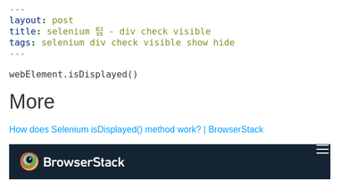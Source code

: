 ```yaml
---
layout: post
title: selenium 팁 - div check visible 
tags: selenium div check visible show hide
---
```


```
webElement.isDisplayed()
```

# More
[How does Selenium isDisplayed() method work? | BrowserStack</title><meta http-equiv="X-UA-Compatible" content="IE=edge,chrome=1"><link href="//www.google-analytics.com" rel="dns-prefetch"><link rel="apple-touch-icon" sizes="160x160" href="https://3fxtqy18kygf3on3bu39kh93-wpengine.netdna-ssl.com/wp-content/themes/browserstack/img/favicons/apple-touch-icon.png"><link rel="shortcut icon" href="https://3fxtqy18kygf3on3bu39kh93-wpengine.netdna-ssl.com/wp-content/themes/browserstack/img/favicons/favicon.ico"><meta name="msapplication-TileColor" content="#da532c"><meta name="theme-color" content="#ffffff"><meta name="viewport" content="width=device-width, initial-scale=1.0"><meta name="google-site-verification" content="0x5RL_wr7QYQniT_gnQwJKSvJuB5euCdOF5k-E0-w84"/><meta name="ahrefs-site-verification" content="b22d77df50eb3929fe4bba293aebbc098a9e348ebe7751fe020bb9878c198172"> <script type="text/javascript">var  BrowserStackEnterprise = false, existingRows = 0, js_theme_path = {'templateUrl': 'https://3fxtqy18kygf3on3bu39kh93-wpengine.netdna-ssl.com/wp-content/themes/browserstack' }, loadWebTrackerEvents = [], EDS = {webEvents: "web_events", webEventsPii: "web_events_pii"};         if (typeof userDetails === 'undefined') {       var userDetails = { location: {city: '', country: '', ip: '', region: '', longitude: '', latitude: ''} };    }</script><script>window.addEventListener("error", function(e, url) {    var eleArray = ["SCRIPT"];    if (eleArray.indexOf(e.target.tagName) != -1) {      if ((/autoptimize_/.test(e.target.src))) {          var headerJs=function(){function e(){document.getElementById("header-habitat").innerHTML.length>0&&t()}var t=function(){function e(e){if(e.preventDefault(),e.stopPropagation(),this.classList.toggle("active"),this.classList.contains("active"))c.classList.contains("active")||c.classList.toggle("active"),l.classList.contains("hide")&&l.classList.toggle("hide");else{c.classList.remove("active"),c.classList.contains("hide")||(c.className+=" hide");for(var t=0;t<o.length;t++)o[t].classList.contains("hide")||(o[t].className+=" hide")}}function t(){"primary"===this.getAttribute("data-target")&&c.classList.toggle("active"),this.closest("ul").classList.toggle("hide")}function s(){c.classList.toggle("active"),document.getElementById(this.getAttribute("data-trigger")).classList.toggle("hide")}for(var a=document.getElementsByClassName("dropdown-holder-desktop"),i=0;i<a.length;i++)a[i].addEventListener("mouseover",function(e){var t=this.firstElementChild.getAttribute("data-target"),s=document.getElementById(t);s.classList.contains("active")||(s.className+=" active"),this.classList.contains("active")||(this.className+=" active")}),a[i].addEventListener("mouseleave",function(e){var t=this.firstElementChild.getAttribute("data-target"),s=document.getElementById(t);s.classList.remove("active"),this.classList.remove("active")});var n=document.getElementById("primary-menu-toggle"),c=document.getElementById("primary-menu"),l=document.getElementById("primary-menu-container"),o=document.getElementsByClassName("mobile-dropdown-menu");n.addEventListener("click",e);for(var d=document.getElementsByClassName("back"),r=document.getElementsByClassName("forward"),m=document.getElementsByClassName("dropdown-toggle-mobile"),i=0;i<d.length;i++)d[i].addEventListener("click",t);for(var i=0;i<r.length;i++)r[i].addEventListener("click",t);for(var i=0;i<m.length;i++)m[i].addEventListener("click",s)};e()}();      }    }  }, true);</script> <script src="https://js.sentry-cdn.com/c9636320258848db994911a8f578111c.min.js" crossorigin="anonymous"></script> <script>var DisableSentryEvent = false; if (/(^|\.)wpengine\.com$/.test(location.hostname)) {	    DisableSentryEvent = (window.location.host.split('.')[0] != "bsengineering" ? true: false);	 } Sentry.onLoad(function() {      Sentry.init({        environment: 'production',        debug: false,        ignoreUrls: [          "https://www.google.com/recaptcha/api.js",          "https://www.gstatic.com/"        ],        ignoreErrors: [          "Cannot read property 'hide' of null",          "Cannot read property 'length' of undefined",          "Persistent storage maximum size reached",          "i is null",          "t is not a function",          "Cannot set property 'tabindex' of undefined",          "Can't create RTCPeerConnections when the network is down",          "Failed to execute 'send' on 'RTCDataChannel': Could not send data",          "Failed to construct 'RTCPeerConnection': Failed to initialize native PeerConnection.",          "Failed to construct 'RTCPeerConnection': No PeerConnection handler can be created, perhaps WebRTC is disabled?",          "Failed to execute 'close' on 'RTCPeerConnection': The RTCPeerConnection's signalingState is 'closed'.",          "Failed to execute 'addIceCandidate' on 'RTCPeerConnection': The ICE candidate could not be added.",          "RTCPeerConnection is gone (did you enter Offline mode?)",          "CSSStyleSheet.cssRules getter: Not allowed to access cross-origin stylesheet" // This error is coming only on firefox browser, and that too on the vwo  script.        ],        beforeSend: function(event, hint) {          var error = hint.originalException;          //Check Autoptimise load event found and disable Sentry event          if (error && error.name && error.name.match(/Autoptimize FileLoadException/i)) {             DisableSentryEvent = true; //disable fileload exception	          } else if (error && error.name && error.name.match(/Third Party FileLoadException/i)) {            return null;          }          //check disable sentry event          if (DisableSentryEvent) { return null; }          return event;        },      });    });        Sentry.configureScope(function(scope) { scope.setTag("wp-post-type", "guide"); });        window.addEventListener("error", function(e, url) {        if (typeof(Sentry) === 'undefined') { return;}        var ele, eleArray = ["SCRIPT"], resourceMap = { "SCRIPT": "JavaScript File" };                        try { ele = e.target; } catch (e) { return; }        if (eleArray.indexOf(ele.tagName) != -1) {          var url = ele.src, setExtra, error = new Error(resourceMap[ele.tagName] + ": " + url + " failed loading.");          if ((/visualwebsiteoptimizer/.test(url)) || (/conditionizr/.test(url)) || (/analytics/.test(url)) || (/amplitude/.test(url)) || (/bat.bing.com/.test(url)) || (/wchat.freshchat.com/.test(url)) || (/freshworksapi.com/.test(url)) || (/googletagmanager/.test(url))) {            error.name = 'Third Party FileLoadException';            setExtra = 'ThirdParty';          } else {            error.name = 'Autoptimize FileLoadException';            setExtra = 'Autoptimize';          }          try {             Sentry.withScope(function(scope) {              scope.setExtra('FileName', setExtra);              Sentry.captureException(error);            });          } catch (e) {            Sentry.withScope(function(scope) {              scope.setExtra('Error Origin', 'Catch Function of File Load');              Sentry.captureException(e);            });          }        } else if (['LINK'].indexOf(ele.tagName) != -1) {           var intVar = 0, handleCSSTimer = setInterval(function() {             var handleLoadCSS = document.getElementById('bstack-load-error-css');            if (ele.getAttribute("rel") === "stylesheet" && handleLoadCSS && null != handleLoadCSS.getAttribute("media")) { handleLoadCSS.setAttribute("media", "all"); clearInterval(handleCSSTimer); }             if (intVar > 5) { clearInterval(handleCSSTimer); }            intVar += 1;          }, 1000);        }      }, true);</script> <script>(function(w,d,s,l,i){w[l]=w[l]||[];w[l].push({'gtm.start':  new Date().getTime(),event:'gtm.js'});var f=d.getElementsByTagName(s)[0],  j=d.createElement(s),dl=l!='dataLayer'?'&l='+l:'';j.async=true;j.src=  'https://www.googletagmanager.com/gtm.js?id='+i+dl+ '&gtm_auth=6u6X4YDLegPVQK8iBE4Bpg&gtm_preview=env-37&gtm_cookies_win=x';f.parentNode.insertBefore(j,f);  })(window,document,'script','dataLayer','GTM-KX7NTRZ');</script> <script>var bsGaDomain = 'browserstack';    var EdsConfig = {      "server": "eds.browserstack.com",      "port": "443",      "api": "3T5kkUTZ2cGiy0zhLwyxBdDbx0GeJuZQd"    };</script> <script type="text/javascript">function gaOnloadTrackerAddDimension(){        var custom_tracker = window.ga                            && window.ga.getByName                            && window.ga.getByName(bsGaDomain);        if (custom_tracker) {            var clientId = custom_tracker.get('clientId');            window.ga(bsGaDomain + '.set', 'dimension4', clientId);            window.dataLayer = window.dataLayer || [];            window.dataLayer.push({dimension4: clientId});        }        ga(bsGaDomain + '.set', 'dimension7', String(Math.round(new Date()/1000)));        ga(bsGaDomain + '.send', 'pageview');    }    (function(i,s,o,g,r,a,m){i['GoogleAnalyticsObject']=r;i[r]=i[r]||function(){    (i[r].q=i[r].q||[]).push(arguments)},i[r].l=1*new Date();a=s.createElement(o),     m=s.getElementsByTagName(o)[0];a.async=1;a.src=g;     a.onload = a.onreadystatechange = gaOnloadTrackerAddDimension;     m.parentNode.insertBefore(a,m);    })(window,document,'script','//www.google-analytics.com/analytics.js','ga');    ga('create', "UA-418548-18", bsGaDomain + '.com');    ga('create', "UA-418548-19", bsGaDomain + '.com', {'name': bsGaDomain});</script> <script>// Add all acf variables here.    // Freshchat Events    var FreshChatConfig = {      api : "624243d8-8006-4cae-a3f5-54cdaa3c156a",      show : true,      host: "https://wchat.freshchat.com",      tags: ["home_page"],      inactivityTimer: 30000,      scrollY: 1200,      vwoShow: 0,      percentage: 40    }          var floatingBannerEvents = {        interact: "InteractedWithFloatingBanner",        click: "Get Started Free",        close: "close"      }</script> <script type='text/javascript'>var _vwo_code=(function(){      var account_id=366135,      settings_tolerance=5000,      library_tolerance=5000,      use_existing_jquery=false,      f=false,d=document;return{use_existing_jquery:function(){return use_existing_jquery;},library_tolerance:function(){return library_tolerance;},finish:function(){if(!f){f=true;var a=d.getElementById('_vis_opt_path_hides');if(a)a.parentNode.removeChild(a);}},finished:function(){return f;},load:function(a){var b=d.createElement('script');b.src=a;b.type='text/javascript';b.innerText;b.onerror=function(){_vwo_code.finish();};d.getElementsByTagName('head')[0].appendChild(b);},init:function(){settings_timer=setTimeout('_vwo_code.finish()',settings_tolerance);this.load('//dev.visualwebsiteoptimizer.com/j.php?a='+account_id+'&u='+encodeURIComponent(d.URL)+'&r='+Math.random());var a=d.createElement('style'),b='body{opacity:0 !important;filter:alpha(opacity=0) !important;background:none !important;}',h=d.getElementsByTagName('head')[0];a.setAttribute('id','_vis_opt_path_hides');a.setAttribute('type','text/css');if(a.styleSheet)a.styleSheet.cssText=b;else a.appendChild(d.createTextNode(b));h.appendChild(a);return settings_timer;}};}());_vwo_settings_timer=_vwo_code.init();</script> <meta name="description" content="Learn about isDisplayed method in Selenium Webdriver, in depth. Read 3 core methods used to check web element visibility - isSelected, isEnabled &amp; isDisplayed."/><meta name="robots" content="max-snippet:-1, max-image-preview:large, max-video-preview:-1"/><link rel="canonical" href="https://www.browserstack.com/guide/isdisplayed-method-in-selenium"/><meta property="og:locale" content="en_US"/><meta property="og:type" content="article"/><meta property="og:title" content="How does Selenium isDisplayed() method work? | BrowserStack"/><meta property="og:description" content="Learn about isDisplayed method in Selenium Webdriver, in depth. Read 3 core methods used to check web element visibility - isSelected, isEnabled &amp; isDisplayed."/><meta property="og:url" content="https://www.browserstack.com/guide/isdisplayed-method-in-selenium"/><meta property="og:site_name" content="BrowserStack"/><meta property="article:publisher" content="https://www.facebook.com/BrowserStack/"/><meta property="og:image" content="https://3fxtqy18kygf3on3bu39kh93-wpengine.netdna-ssl.com/wp-content/uploads/2020/02/idDisplayed-method.png"/><meta property="og:image:secure_url" content="https://3fxtqy18kygf3on3bu39kh93-wpengine.netdna-ssl.com/wp-content/uploads/2020/02/idDisplayed-method.png"/><meta property="og:image:width" content="1160"/><meta property="og:image:height" content="1048"/><meta name="twitter:card" content="summary_large_image"/><meta name="twitter:description" content="Learn about isDisplayed method in Selenium Webdriver, in depth. Read 3 core methods used to check web element visibility - isSelected, isEnabled &amp; isDisplayed."/><meta name="twitter:title" content="How does Selenium isDisplayed() method work? | BrowserStack"/><meta name="twitter:site" content="@browserstack"/><meta name="twitter:image" content="https://3fxtqy18kygf3on3bu39kh93-wpengine.netdna-ssl.com/wp-content/uploads/2020/02/idDisplayed-method.png"/><meta name="twitter:creator" content="@browserstack"/><style id='bstack-fcp-header-inline-css' type='text/css'>article,aside,details,figcaption,figure,footer,header,hgroup,nav,section,summary{display:block}audio,canvas,video{display:inline-block}audio:not([controls]){display:none;height:0}[hidden],template{display:none}html{background:#fff;color:#000;-webkit-text-size-adjust:100%;-ms-text-size-adjust:100%}html,button,input,select,textarea{font-family:sans-serif}body{margin:0}a{background:transparent}a:focus{outline:thin dotted}a:hover,a:active{outline:0}h1{font-size:60px;margin:.67em 0}h2{font-size:45px;margin:.83em 0}h3{font-size:28px;margin:1em 0}h4{font-size:1em;margin:1.33em 0}h5{font-size:.83em;margin:1.67em 0}h6{font-size:.75em;margin:2.33em 0}abbr[title]{border-bottom:1px dotted}b,strong{font-weight:bold}dfn{font-style:italic}mark{background:#ff0;color:#000}code,kbd,pre,samp{font-family:monospace,serif;font-size:1em}pre{white-space:pre;white-space:pre-wrap;word-wrap:break-word}q{quotes:"\201C" "\201D" "\2018" "\2019"}q:before,q:after{content:'';content:none}small{font-size:80%}sub,sup{font-size:75%;line-height:0;position:relative;vertical-align:baseline}sup{top:-0.5em}sub{bottom:-0.25em}img{border:0}svg:not(:root){overflow:hidden}figure{margin:0}fieldset{border:1px solid silver;margin:0 2px;padding:.35em .625em .75em}legend{border:0;padding:0;white-space:normal}button,input,select,textarea{font-family:inherit;font-size:100%;margin:0;vertical-align:baseline}button,input{line-height:normal}button,select{text-transform:none}button,html input[type="button"],input[type="reset"],input[type="submit"]{-webkit-appearance:button;cursor:pointer}button[disabled],input[disabled]{cursor:default}button::-moz-focus-inner,input::-moz-focus-inner{border:0;padding:0}textarea{overflow:auto;vertical-align:top}table{border-collapse:collapse;border-spacing:0}input[type="search"]{-webkit-appearance:textfield;box-sizing:content-box}input[type="search"]::-webkit-search-cancel-button,input[type="search"]::-webkit-search-decoration{-webkit-appearance:none}input[type="checkbox"],input[type="radio"]{box-sizing:border-box;padding:0}html{box-sizing:border-box}*,*:before,*:after{box-sizing:inherit}html,body{height:100%}body{color:#333;background-color:white;line-height:21px}body.features{font-family:"source-sans-pro",helvetica}ul{list-style-type:none}a{text-decoration:none;color:#009cfc;outline:0}a:active,a:hover,a:visited,a:focus{outline:0}a:hover{color:#004f80}strong{font-weight:600}input[type=checkbox]:focus{outline:0}input::-ms-clear,input::-ms-reveal{display:none}textarea{resize:none}.hide{display:none}input[type=number]::-webkit-outer-spin-button,input[type=number]::-webkit-inner-spin-button{-webkit-appearance:none;margin:0}input[type=number]{-moz-appearance:textfield}.container{max-width:100%;margin:0 auto}@media screen and (min-width:640px){.container{width:640px}}@media screen and (min-width:980px){.container{width:960px}}@media screen and (min-width:1300px){.container{width:1280px}}@media screen and (min-width:1600px){.container{width:1280px}}.row:after{content:"";clear:both;display:table}.col-xs-1,.col-xs-2,.col-xs-3,.col-xs-4,.col-xs-5,.col-xs-6,.col-xs-7,.col-xs-8,.col-xs-9,.col-xs-10,.col-xs-11,.col-xs-12,.col-sm-1,.col-sm-2,.col-sm-3,.col-sm-4,.col-sm-5,.col-sm-6,.col-sm-7,.col-sm-8,.col-sm-9,.col-sm-10,.col-sm-11,.col-sm-12,.col-md-1,.col-md-2,.col-md-3,.col-md-4,.col-md-5,.col-md-6,.col-md-7,.col-md-8,.col-md-9,.col-md-10,.col-md-11,.col-md-12,.col-lg-1,.col-lg-2,.col-lg-3,.col-lg-4,.col-lg-5,.col-lg-6,.col-lg-7,.col-lg-8,.col-lg-9,.col-lg-10,.col-lg-11,.col-lg-12,.col-lg-13,.col-lg-14,.col-lg-15,.col-lg-16,.col-xl-1,.col-xl-2,.col-xl-3,.col-xl-4,.col-xl-5,.col-xl-6,.col-xl-7,.col-xl-8,.col-xl-9,.col-xl-10,.col-xl-11,.col-xl-12,.col-xl-13,.col-xl-14,.col-xl-15,.col-xl-16{float:left;padding-left:10px;padding-right:10px}.col-center{margin:0 auto;float:none}.no-pad{padding-left:0;padding-right:0}.no-pad-left{padding-left:0}.no-pad-right{padding-right:0}.pull-right{float:right}.pull-left{float:left}.col-xs-1{width:8.33333%}.col-xs-offset-1{margin-left:8.33333%}.col-xs-2{width:16.66667%}.col-xs-offset-2{margin-left:16.66667%}.col-xs-3{width:25%}.col-xs-offset-3{margin-left:25%}.col-xs-4{width:33.33333%}.col-xs-offset-4{margin-left:33.33333%}.col-xs-5{width:41.66667%}.col-xs-offset-5{margin-left:41.66667%}.col-xs-6{width:50%}.col-xs-offset-6{margin-left:50%}.col-xs-7{width:58.33333%}.col-xs-offset-7{margin-left:58.33333%}.col-xs-8{width:66.66667%}.col-xs-offset-8{margin-left:66.66667%}.col-xs-9{width:75%}.col-xs-offset-9{margin-left:75%}.col-xs-10{width:83.33333%}.col-xs-offset-10{margin-left:83.33333%}.col-xs-11{width:91.66667%}.col-xs-offset-11{margin-left:91.66667%}.col-xs-12{width:100%}.col-xs-offset-12{margin-left:100%}@media screen and (min-width:640px){.col-sm-1{width:8.33333%}.col-sm-offset-1{margin-left:8.33333%}.col-sm-2{width:16.66667%}.col-sm-offset-2{margin-left:16.66667%}.col-sm-3{width:25%}.col-sm-offset-3{margin-left:25%}.col-sm-4{width:33.33333%}.col-sm-offset-4{margin-left:33.33333%}.col-sm-5{width:41.66667%}.col-sm-offset-5{margin-left:41.66667%}.col-sm-6{width:50%}.col-sm-offset-6{margin-left:50%}.col-sm-7{width:58.33333%}.col-sm-offset-7{margin-left:58.33333%}.col-sm-8{width:66.66667%}.col-sm-offset-8{margin-left:66.66667%}.col-sm-9{width:75%}.col-sm-offset-9{margin-left:75%}.col-sm-10{width:83.33333%}.col-sm-offset-10{margin-left:83.33333%}.col-sm-11{width:91.66667%}.col-sm-offset-11{margin-left:91.66667%}.col-sm-12{width:100%}.col-sm-offset-12{margin-left:100%}}@media screen and (min-width:980px){.col-md-1{width:80px}.col-md-offset-1{margin-left:80px}.col-md-2{width:160px}.col-md-offset-2{margin-left:160px}.col-md-3{width:240px}.col-md-offset-3{margin-left:240px}.col-md-4{width:320px}.col-md-offset-4{margin-left:320px}.col-md-5{width:400px}.col-md-offset-5{margin-left:400px}.col-md-6{width:480px}.col-md-offset-6{margin-left:480px}.col-md-7{width:560px}.col-md-offset-7{margin-left:560px}.col-md-8{width:640px}.col-md-offset-8{margin-left:640px}.col-md-9{width:720px}.col-md-offset-9{margin-left:720px}.col-md-10{width:800px}.col-md-offset-10{margin-left:800px}.col-md-11{width:880px}.col-md-offset-11{margin-left:880px}.col-md-12{width:960px}.col-md-offset-12{margin-left:960px}}@media screen and (min-width:1300px){.col-lg-1{width:80px}.col-lg-offset-1{margin-left:80px}.col-lg-2{width:160px}.col-lg-offset-2{margin-left:160px}.col-lg-3{width:240px}.col-lg-offset-3{margin-left:240px}.col-lg-4{width:320px}.col-lg-offset-4{margin-left:320px}.col-lg-5{width:400px}.col-lg-offset-5{margin-left:400px}.col-lg-6{width:480px}.col-lg-offset-6{margin-left:480px}.col-lg-7{width:560px}.col-lg-offset-7{margin-left:560px}.col-lg-8{width:640px}.col-lg-offset-8{margin-left:640px}.col-lg-9{width:720px}.col-lg-offset-9{margin-left:720px}.col-lg-10{width:800px}.col-lg-offset-10{margin-left:800px}.col-lg-11{width:880px}.col-lg-offset-11{margin-left:880px}.col-lg-12{width:960px}.col-lg-offset-12{margin-left:960px}.col-lg-13{width:1040px}.col-lg-offset-13{margin-left:1040px}.col-lg-14{width:1120px}.col-lg-offset-14{margin-left:1120px}.col-lg-15{width:1200px}.col-lg-offset-15{margin-left:1200px}.col-lg-16{width:1280px}.col-lg-offset-16{margin-left:1280px}}@media screen and (min-width:1600px){.col-xl-1{width:80px}.col-xl-offset-1{margin-left:80px}.col-xl-2{width:160px}.col-xl-offset-2{margin-left:160px}.col-xl-3{width:240px}.col-xl-offset-3{margin-left:240px}.col-xl-4{width:320px}.col-xl-offset-4{margin-left:320px}.col-xl-5{width:400px}.col-xl-offset-5{margin-left:400px}.col-xl-6{width:480px}.col-xl-offset-6{margin-left:480px}.col-xl-7{width:560px}.col-xl-offset-7{margin-left:560px}.col-xl-8{width:640px}.col-xl-offset-8{margin-left:640px}.col-xl-9{width:720px}.col-xl-offset-9{margin-left:720px}.col-xl-10{width:800px}.col-xl-offset-10{margin-left:800px}.col-xl-11{width:880px}.col-xl-offset-11{margin-left:880px}.col-xl-12{width:960px}.col-xl-offset-12{margin-left:960px}.col-xl-13{width:1040px}.col-xl-offset-13{margin-left:1040px}.col-xl-14{width:1120px}.col-xl-offset-14{margin-left:1120px}.col-xl-15{width:1200px}.col-xl-offset-15{margin-left:1200px}.col-xl-16{width:1280px}.col-xl-offset-16{margin-left:1280px}}.no-pad{padding-left:0;padding-right:0}.no-pad-right{padding-right:0}.no-pad-left{padding-left:0}.hide{display:none}@media screen and (max-width:639px){.hide-xs{display:none !important}}@media screen and (min-width:640px) and (max-width:979px){.hide-sm{display:none !important}}@media screen and (min-width:980px) and (max-width:1299px){.hide-md{display:none !important}}@media screen and (min-width:1300px) and (max-width:1599px){.hide-lg{display:none !important}}@media screen and (min-width:1600px){.hide-xl{display:none !important}}.btn-primary,.btn-secondary,.btn-transparent,.btn-secondary-white,.btn-secondary-gray,.btn-primary-green,.btn-primary-red,.btn-green-secondary{border-radius:3px;border:1px solid transparent;display:inline-block;padding:10px 20px 10px;outline:0}.btn-primary{background-color:#009cfc;color:white;text-align:center;line-height:21px;font-size:16px;font-weight:400}.btn-primary:hover{background-color:#004f80;color:white}.btn-primary.disabled,.btn-primary[disabled]{cursor:default;background-color:#90d3fc}.btn-secondary{background-color:black;background-color:rgba(0,0,0,0);color:#009cfc;text-align:center;line-height:21px;font-size:16px;font-weight:400;border-color:#009cfc}.btn-secondary:hover{border-color:#004f80;color:#004f80}.btn-secondary.disabled,.btn-secondary[disabled]{border-color:#90d3fc;color:#90d3fc;cursor:default}.btn-transparent{background-color:black;background-color:rgba(0,0,0,0);color:#999;text-align:center;line-height:21px;font-size:16px;font-weight:400}.btn-transparent:hover{color:#333}.btn-secondary-white{background-color:black;background-color:rgba(0,0,0,0);color:white;text-align:center;line-height:21px;font-size:16px;font-weight:400;border-color:white}.btn-secondary-white:hover{border-color:white;border-color:rgba(255,255,255,0.6);color:white;color:rgba(255,255,255,0.6)}.btn-secondary-gray{background-color:black;background-color:rgba(0,0,0,0);color:#999;text-align:center;line-height:21px;font-size:16px;font-weight:400;border-color:#999}.btn-secondary-gray:hover{border-color:#333;color:#333}.btn-primary-green{background-color:#68b300;color:white;text-align:center;line-height:21px;font-size:16px;font-weight:400}.btn-primary-green:hover{background-color:#599900;color:white}.btn-primary-green.disabled,.btn-primary-green[disabled]{background-color:#c9e3a6;cursor:default}.btn-primary-red{background-color:#e84e3c;color:white;text-align:center;line-height:21px;font-size:16px;font-weight:400}.btn-primary-red:hover{background-color:#b82616;color:white}.btn-primary-red.disabled,.btn-primary-red[disabled]{background-color:#ed8277;cursor:default}.btn-green-secondary{background-color:black;background-color:rgba(0,0,0,0);color:#68b300;text-align:center;line-height:21px;font-size:16px;font-weight:400;border-color:#68b300}.btn-green-secondary:hover{border-color:#599900;color:#599900}.btn-green-secondary.disabled,.btn-green-secondary[disabled]{border-color:#c9e3a6;color:#c9e3a6;cursor:default}.btn-lg{line-height:21px;font-size:18px;padding:15px 20px}.btn-md{font-size:16px;line-height:21px;padding:10px 15px}.btn-sm{font-size:14px;padding:10px 15px}.btn-xsm{font-size:12px}.btn-round{border-radius:50%}.btn-badge{font-size:12px;line-height:15px;padding:0 7px}@media screen and (max-width:979px){.btn-lg{font-size:16px;padding:8px 20px}}.vertical-list{margin:0;padding:0}.horizontal-list{margin:0;padding:0}.horizontal-list>li{display:inline-block}body{font:normal normal 300 16px/21px "myriad-pro",helvetica}h1,h2,h3,h4,h5,h6{color:#333;font:normal normal 300 60px/63px "source-sans-pro",helvetica;margin:0}h1{font-size:60px;line-height:63px;font-weight:300}h2{font-size:45px;line-height:49px;font-weight:400}h3{font-size:28px;line-height:32px;font-weight:400}h4,h5,h6{font-size:21px;line-height:32px;font-weight:400}.seo-header{font-size:45px;line-height:49px;font-weight:400}.text-center{text-align:center}.text-right{text-align:right}.invert{color:black}.invert h1,.invert h2,.invert h3,.invert h4,.invert h5,.invert h6,.invert p{color:white}@media screen and (max-width:979px){h1{font-size:36px;line-height:46px}h2{font-size:32px;line-height:38px}h3{font-size:26px;line-height:32px}h4,h5,h6{font-size:18px;line-height:21px}}.contact-pill,.cookie-notification,.bs-modal,.docs--container,#docs--language-modal{display:none}body{margin:0;background:white}.secondary-nav{position:absolute;top:63px}.promo-notification{padding:11px 20px 10px;font-size:16px;line-height:21px}.promo-notification__actions{display:none}.promo-notification p{margin:0}.header-habitat{position:relative;width:100%;top:0;left:0;background-color:#142433;color:#333;font-weight:300;z-index:99;height:63px}.header-habitat .logo{padding-top:10px;display:block;float:left;margin-right:10px}.header-habitat .container.top-bar-menu-container{position:relative;max-width:100%;margin:0 auto}.header-habitat .container.top-bar-menu-container .col-xs-12:first-child{padding-left:10px;padding-right:10px}.header-habitat .secondary-nav .product-name{font-size:26px}@media screen and (min-width:640px){.container{width:640px}}@media screen and (min-width:980px){.container{width:960px}.persistent-header:not(.header-with-promo-bar){padding-top:63px}.persistent-header:not(.header-with-promo-bar) .header-habitat{position:fixed}}.page-template-instapage.summer-of-learning #header-habitat.events-header{display:none}@media screen and (min-width:980px){.page-template-instapage.summer-of-learning.persistent-header{padding-top:0}}@media screen and (min-width:1300px){.container{width:1280px}}@media screen and (min-width:1440px){.header-habitat .container{width:1440px;padding-left:10px}}@media screen and (min-width:1600px){.container{width:1280px}}.footer-habitat,.page-wrapper-on-load{visibility:hidden}@media screen and (max-width:639px){.lte9 .primary-menu-container li>a{border-bottom-color:#2a3946}.lte9 .dropdown-menu{border:1px solid;border-color:#dedede}}.header-habitat .dropdown-menu{border:1px solid;border-color:#dedede}@media screen and (min-width:980px){.header-habitat .bs-collapse-toggle{display:none}}.header-habitat .account-down-caret{display:inline-block;width:11px;height:11px;position:relative;top:4px;right:-1px;background-position:-14px -215px}@media screen and (max-width:979px){.header-habitat .account-down-caret{background:url("https://3fxtqy18kygf3on3bu39kh93-wpengine.netdna-ssl.com/wp-content/themes/browserstack/img/sprites/general_icons.png") no-repeat}}@media(-webkit-min-device-pixel-ratio:2),(min-resolution:192dpi){.header-habitat .account-down-caret{background-size:365px 245px}}@media screen and (-webkit-min-device-pixel-ratio:2) and (max-width:979px),screen and (min-resolution:192dpi) and (max-width:979px){.header-habitat .account-down-caret{background-image:url("https://3fxtqy18kygf3on3bu39kh93-wpengine.netdna-ssl.com/wp-content/themes/browserstack/img/sprites/general_icons@2x.png")}}.header-habitat .dropdown-holder svg{fill:#fff}.header-habitat .dropdown-holder .account-down-caret{background-position:-54px -215px}.header-habitat .dropdown-holder.active .account-down-caret{background-position:-254px -135px}.header-habitat .dropdown-holder.active svg{fill:#009cfc}.header-habitat .dropdown-holder:hover svg{fill:#009cfc}.header-habitat .dropdown-holder a.active{color:white}.header-habitat .dropdown-holder a.active .account-down-caret{background-position:-54px -215px}.header-habitat .dropdown-holder a.active:before{opacity:1}.header-habitat .dropdown-holder a.active svg{fill:#fff}.header-habitat .product-nav{float:right;margin-right:197px;position:relative;z-index:5}.header-habitat .product-nav .product-menu{position:relative;top:-1px}.header-habitat .product-nav .product-menu a{color:#fff;display:inline-block}.header-habitat .product-nav .product-menu>li>a{font-size:16px;padding:22px 20.5px 14px}@media screen and (min-width:1095px){.header-habitat .product-nav .product-menu>li>a{padding:22px 28px 14px}}.header-habitat .product-nav .product-menu .header__product-name{font-size:21px;color:white;padding:21px 0}.header-habitat .product-nav .product-menu .product-menu-dropdown{width:780px;left:-38px}.header-habitat .product-nav .product-menu .product-menu-dropdown:before{left:120px}.header-habitat .product-nav .product-menu .product-menu-dropdown:after{content:"";position:absolute;width:17%;height:100%;right:0;top:0;background-color:#f7f7f7;z-index:-1}.header-habitat .product-nav .product-menu .product-menu-dropdown .integ-link{border-top:1px solid #ededed}.header-habitat .product-nav .product-menu .product-menu-dropdown .integ-link p{margin:0;padding-top:10px;font-size:14px;text-align:left}.header-habitat .product-nav .product-menu .product-menu-dropdown .btn-badge{margin-left:3px;background-color:#009afa}@media screen and (min-width:980px){.header-habitat .product-nav .product-menu .product-menu-dropdown{left:-160px}.header-habitat .product-nav .product-menu .product-menu-dropdown:before{left:250px}}@media screen and (min-width:1095px){.header-habitat .product-nav{margin-right:210px}}@media screen and (min-width:980px){.header-habitat .product-nav{padding-right:20px}}.header-habitat .product-nav .dropdown-menu{display:none;position:absolute;top:55px;right:-9px;padding-left:0;background-color:white;border-radius:3px;font-size:14px;z-index:3;left:auto;padding-bottom:0;box-shadow:0 4px 13px 0 rgba(0,0,0,0.3);border:1px solid;border-color:#dedede}.header-habitat .product-nav .dropdown-menu.active{display:block}.header-habitat .product-nav .dropdown-menu:before{content:"";width:0;height:0;border-left:7px solid transparent;border-right:7px solid transparent;border-bottom:7px solid;border-bottom-color:white;position:absolute;top:-6px;right:10px}.header-habitat .product-nav .dropdown-menu li{overflow:hidden}.header-habitat .product-nav .dropdown-menu.dropdown-menu-left:before{right:auto;left:10px}.header-habitat .product-nav .dropdown-menu.dropdown-menu-none:before{display:none}.header-habitat .product-nav .dropdown-menu.dropdown-menu-push{top:68px}.header-habitat .product-nav .dropdown-menu a{padding:5px 10px;display:block;text-align:left;color:#333}.header-habitat .product-nav .dropdown-menu a:hover{color:#009cfc;background-color:transparent !important}.header-habitat .product-nav .dropdown-menu .dropdown-section{text-align:left;padding-bottom:10px;box-sizing:border-box;font-size:16px}.header-habitat .product-nav .dropdown-menu .dropdown-section.tools .section-head-new svg{content:"";display:inline-block;width:10px;height:10px;margin-left:-9px;margin-right:5px}.header-habitat .product-nav .dropdown-menu .dropdown-section.tools .section-head-new .product-type{font-weight:600}.header-habitat .product-nav .dropdown-menu .dropdown-section .section-head{padding:16px 0 12px 10px;font-weight:600;position:relative;margin-left:-9px}.header-habitat .product-nav .dropdown-menu .dropdown-section .section-head .product-type{border-bottom:1px solid #dedede;padding-bottom:5px;padding-right:5px;font-size:14px;color:#787878;font-weight:400}.header-habitat .product-nav .dropdown-menu .dropdown-section a{text-align:left;border-bottom:0}.header-habitat .primary-menu-container{position:absolute;z-index:3;right:0;padding-right:20px}.header-habitat .primary-menu-container .primary-menu a{color:#fff;display:inline-block}.header-habitat .primary-menu-container .primary-menu .btn-badge{line-height:18px;margin-right:10px;color:white;margin-top:-5px;vertical-align:middle;background:#009cfc}.header-habitat .primary-menu-container .primary-menu li{font-family:"source-sans-pro",helvetica}.header-habitat .primary-menu-container .primary-menu li.free-trial-link{margin-left:5px;text-transform:uppercase}@media screen and (min-width:1095px){.header-habitat .primary-menu-container .primary-menu li.free-trial-link{margin-left:23px}}.header-habitat .primary-menu-container .primary-menu li.free-trial-link a{color:white;font-weight:400;padding:5px 15px}.header-habitat .primary-menu-container .primary-menu li.free-trial-link a:hover{background-color:#009cfc;border-color:#009cfc}.header-habitat .primary-menu,.header-habitat .product-menu{font-weight:400}.header-habitat .primary-menu li.active a,.header-habitat .primary-menu li:hover a,.header-habitat .product-menu li.active a,.header-habitat .product-menu li:hover a{color:#009cfc}.header-habitat .primary-menu li.active .integ-link a,.header-habitat .primary-menu li:hover .integ-link a,.header-habitat .product-menu li.active .integ-link a,.header-habitat .product-menu li:hover .integ-link a{color:#333}.header-habitat .primary-menu li.active li a,.header-habitat .primary-menu li:hover li a,.header-habitat .product-menu li.active li a,.header-habitat .product-menu li:hover li a{color:#333}.header-habitat .primary-menu li li a.sign_out_link,.header-habitat .product-menu li li a.sign_out_link{color:#de1421}.header-habitat .primary-menu li>a,.header-habitat .product-menu li>a{font-family:"source-sans-pro",helvetica;font-weight:400}.header-habitat .primary-menu li>a:hover .caret:after,.header-habitat .product-menu li>a:hover .caret:after{background-position:-250px -88px}.header-habitat .primary-menu>li,.header-habitat .product-menu>li{position:relative}.header-habitat .primary-menu>li>a,.header-habitat .product-menu>li>a{padding:21px 10px;font-size:16px}.header-habitat .product-nav .dropdown-menu{right:0;left:auto}.header-habitat .product-nav .dropdown-menu a{border-bottom:0;text-align:left;font-size:16px}.header-habitat .product-nav .small-dropdown-menu{width:172px;padding:5px 0}.header-habitat .product-nav .small-dropdown-menu li{padding:0 10px}.header-habitat .product-nav .developers-dropdown-menu,.header-habitat .product-nav .solutions-dropdown-menu{right:12px}.header-habitat .product-nav .solutions-dropdown-menu{width:240px}@media screen and (max-width:1440px){.header-habitat .container{width:100%;padding-left:10px}}#product-menu-dropdown{padding:0 0 10px 5px;font-family:"source-sans-pro",helvetica}#product-menu-dropdown .tools{font-size:14px;color:#787878;padding:5px 10px}#product-menu-dropdown a{padding:10px 10px}#product-menu-dropdown a .dropdown-link-text{font-size:14px;color:#787878}#product-menu-dropdown a .dropdown-link-heading{font-weight:600}#product-menu-dropdown a:hover{color:#009cfc;background-color:transparent !important}#product-menu-dropdown a:hover .dropdown-link-text{color:#009cfc}#product-menu-dropdown a .menu-icon-holder{float:left;margin-right:11px;margin-top:3px;width:36px;text-align:right}#product-menu-dropdown a .menu-icon-holder.menu-icon-app-automate,#product-menu-dropdown a .menu-icon-holder.menu-icon-app-live{width:32px}#product-menu-dropdown a .menu-icon-holder svg{width:auto;height:34px}#product-menu-dropdown .integ-link a{font-size:14px;display:inline;padding-left:0}@media screen and (min-width:980px){.persistent-header .free-trial-link>.persistent-header-primary{background-color:#009afa;border-color:#143452;transition:all 250ms ease 0s}}@media screen and (max-width:979px){.persistent-header.persistent-top .header-habitat{position:fixed}.persistent-header.persistent-up .header-habitat{position:fixed;transition:top .4s}.persistent-header.persistent-down .header-habitat{position:fixed;transition:top .4s}.header-habitat .account-ahead-caret{display:inline-block;width:11px;height:11px;position:relative;top:4px;right:-1px;background-position:-14px -215px;height:20px;background-position:-258px -172px !important;top:7px;right:-10px}}@media screen and (max-width:979px) and (max-width:979px){.header-habitat .account-ahead-caret{background:url("https://3fxtqy18kygf3on3bu39kh93-wpengine.netdna-ssl.com/wp-content/themes/browserstack/img/sprites/general_icons.png") no-repeat}}@media screen and (max-width:979px) and (-webkit-min-device-pixel-ratio:2),screen and (max-width:979px) and (min-resolution:192dpi){.header-habitat .account-ahead-caret{background-size:365px 245px}}@media screen and (max-width:979px) and (-webkit-min-device-pixel-ratio:2) and (max-width:979px),screen and (max-width:979px) and (min-resolution:192dpi) and (max-width:979px){.header-habitat .account-ahead-caret{background-image:url("https://3fxtqy18kygf3on3bu39kh93-wpengine.netdna-ssl.com/wp-content/themes/browserstack/img/sprites/general_icons@2x.png")}}@media screen and (max-width:979px){.header-habitat .account-behind-caret{display:inline-block;width:11px;height:11px;position:relative;top:4px;right:-1px;background-position:-14px -215px}}@media screen and (max-width:979px) and (max-width:979px){.header-habitat .account-behind-caret{background:url("https://3fxtqy18kygf3on3bu39kh93-wpengine.netdna-ssl.com/wp-content/themes/browserstack/img/sprites/general_icons.png") no-repeat}}@media screen and (max-width:979px) and (-webkit-min-device-pixel-ratio:2),screen and (max-width:979px) and (min-resolution:192dpi){.header-habitat .account-behind-caret{background-size:365px 245px}}@media screen and (max-width:979px) and (-webkit-min-device-pixel-ratio:2) and (max-width:979px),screen and (max-width:979px) and (min-resolution:192dpi) and (max-width:979px){.header-habitat .account-behind-caret{background-image:url("https://3fxtqy18kygf3on3bu39kh93-wpengine.netdna-ssl.com/wp-content/themes/browserstack/img/sprites/general_icons@2x.png")}}@media screen and (max-width:979px){.header-habitat .account-behind-caret{height:18px;background-position:-175px -171px;top:16px;left:8px;position:absolute}.header-habitat .container{padding-left:0}.header-habitat .bs-collapse{display:none}.header-habitat .bs-collapse.active{display:block}.header-habitat .bs-collapse-toggle{position:relative;z-index:3;padding:0;padding-right:0;margin-top:23px}.header-habitat .bs-collapse-toggle svg{display:none}.header-habitat .bs-collapse-toggle svg:first-child{display:block}.header-habitat .bs-collapse-toggle:hover{color:white}.header-habitat .bs-collapse-toggle.active svg{display:block}.header-habitat .bs-collapse-toggle.active svg:first-child{display:none}.header-habitat .primary-menu-container,.header-habitat .product-nav{padding:0;width:100%;left:0;top:63px;background-color:#142433}.header-habitat .primary-menu-container li,.header-habitat .product-nav li{display:block;padding-left:21px}.header-habitat .primary-menu-container li>a,.header-habitat .product-nav li>a{padding-top:16px;padding-bottom:12px;padding-left:0;display:block;width:100%}.header-habitat .primary-menu-container .primary-menu,.header-habitat .product-nav .primary-menu{float:none}.header-habitat .primary-menu-container .primary-menu.active,.header-habitat .product-nav .primary-menu.active{min-height:calc(100vh - 63px)}.header-habitat .primary-menu-container .primary-menu li,.header-habitat .product-nav .primary-menu li{border-bottom:1px solid;border-bottom-color:rgba(255,255,255,0.1)}.header-habitat .primary-menu-container .primary-menu li.free-trial-link,.header-habitat .product-nav .primary-menu li.free-trial-link{margin-left:0}.header-habitat .primary-menu-container .primary-menu li.free-trial-link a,.header-habitat .product-nav .primary-menu li.free-trial-link a{padding:15px 6px 14px 0}.header-habitat .primary-menu-container .primary-menu li.free-trial-link a.btn-secondary-white.btn-md,.header-habitat .product-nav .primary-menu li.free-trial-link a.btn-secondary-white.btn-md{text-align:left;border:0}.header-habitat .primary-menu-container .primary-menu li.free-trial-link a.btn-secondary-white.btn-md:hover,.header-habitat .product-nav .primary-menu li.free-trial-link a.btn-secondary-white.btn-md:hover{color:#009cfc;background-color:transparent}.header-habitat .primary-menu-container .section-head,.header-habitat .product-nav .section-head{border-bottom:1px solid;border-bottom-color:rgba(255,255,255,0.1)}.header-habitat .primary-menu-container .mobile-dropdown-menu li,.header-habitat .product-nav .mobile-dropdown-menu li{color:white;font-weight:400;line-height:21px;font-family:"source-sans-pro",helvetica}.header-habitat .primary-menu-container .mobile-dropdown-menu li>a,.header-habitat .product-nav .mobile-dropdown-menu li>a{padding:16px 16px 12px 0;color:white}.header-habitat .dropdown-section{min-height:calc(100vh - 63px);margin:0}.header-habitat .dropdown-section .section-head{padding:28px 0 12px 21px;font-weight:400}.header-habitat .dropdown-section .section-head .product-type{padding-bottom:5px;padding-right:5px;font-size:14px;color:#787878;font-weight:400;border:0}.header-habitat .dropdown-section .section-title{padding:16px 0 12px 21px}.header-habitat .dropdown-section .section-title.back{background-color:#142433;padding-left:42px;cursor:pointer}.header-habitat .primary-menu-container .dropdown-section{text-align:left;padding-bottom:10px;box-sizing:border-box;font-size:16px}.header-habitat .primary-menu-container .dropdown-section a{text-align:left;border-bottom:0}.header-habitat .product-menu li .product,.header-habitat .product-menu li .product-dropdown-toggle{padding:22px 5px 14px}}</style><script src="https://accounts.google.com/gsi/client" defer="defer" type="text/javascript"></script> <script type="application/ld+json">{        "@context": "https://schema.org",        "@type": "BreadcrumbList",        "itemListElement": [{          "@type": "ListItem",          "position": 1,          "item": {            "@id": "https://www.browserstack.com",            "name": "Home"          }        }, {          "@type": "ListItem",          "position": 2,          "item": {            "@id": "https://www.browserstack.com/guide",            "name": "Guide"          }        }, {          "@type": "ListItem",          "position": 3,          "item": {            "@id": "https://www.browserstack.com/guide/isdisplayed-method-in-selenium",            "name": "How does Selenium isDisplayed() method work?"          }        }]      }</script> <script type="text/javascript">var codeSnippetVal = {        content : 'Try Testing Code on Real Device Cloud for Free',        ctaText : 'Get Started Free',        ctaUrl : '/users/sign_up?ref=guide-isdisplayed-method-in-selenium-code-tooltip'      }</script><noscript><style>.wpb_animate_when_almost_visible { opacity: 1; }</style></noscript> <script>function conditionizrOnload() {        // conditionizr.com        // configure environment tests        conditionizr.config({          assets: 'https://3fxtqy18kygf3on3bu39kh93-wpengine.netdna-ssl.com/wp-content/themes/browserstack',          tests: {}        });      }      (function(s, o, g, cond, m){        m = s.getElementsByTagName(o)[0],        cond = s.createElement(o);        cond.async = 1;        cond.src = g;        cond.onload = cond.onreadystatechange = conditionizrOnload;        m.parentNode.insertBefore(cond, m);      })(document,'script','https://3fxtqy18kygf3on3bu39kh93-wpengine.netdna-ssl.com/wp-content/themes/browserstack/js/lib/conditionizr-4.3.0.min.js');        AmplitudeAnalytics = {      "api_key": "985eaa9c45d824a94344e64a2a3ca724"    };    var googleAuthClientID = "1066772918720-59hujne2bt7shkpgtvfddgvn41m81117.apps.googleusercontent.com";</script> <style id="bstack-load-error-css" type="text/css" media="none">.cookie-notification:not(.hide){display:block}.wrapper>main{visibility:visible}.footer-habitat,.secondary-nav,.page-wrapper-on-load{visibility:visible}.contact-pill,.bs-modal,.docs--container{display:block}.header-habitat .secondary-nav .product-name{font-size:28px}.header-habitat .secondary-nav .show-logo{font-size:21px}</style></head><link type="text/css" onload="this.media == 'none'?this.media='all':''" media="none" href="https://3fxtqy18kygf3on3bu39kh93-wpengine.netdna-ssl.com/wp-content/cache/autoptimize/css/autoptimize_0899cf98cc97d7ab1fec21219231f28e.css" rel="stylesheet" /><body class="guide-template-default single single-guide postid-24150 isdisplayed-method-in-selenium persistent-header wpb-js-composer js-comp-ver-6.0.5 vc_responsive"> <noscript><iframe src="https://www.googletagmanager.com/ns.html?id=GTM-KX7NTRZ&gtm_auth=6u6X4YDLegPVQK8iBE4Bpg&gtm_preview=env-37&gtm_cookies_win=x" height="0" width="0" style="display:none;visibility:hidden"></iframe></noscript><div class="wrapper"><header id="header-habitat" class="header-habitat marketing-header "><div class="container top-bar-menu-container"><div class="row"><div class="col-xs-12"> <a class="logo" id="logo" href="/" title="BrowserStack"> <svg height="43" viewBox="0 0 180 32" width="188" class="w-svg" xmlns="http://www.w3.org/2000/svg"><g fill="none" fill-rule="evenodd"><g><path d="m31.0344828 15.5172414c0 8.5701882-6.9470532 15.5172414-15.5172414 15.5172414-8.56989423 0-15.5172414-6.9470532-15.5172414-15.5172414 0-8.56989423 6.94734717-15.5172414 15.5172414-15.5172414 8.5701882 0 15.5172414 6.94734717 15.5172414 15.5172414" fill="#ecb360"/><path d="m26.8965517 13.9655172c0 7.7128847-6.0213369 13.9655173-13.4482758 13.9655173-7.42722227 0-13.4482759-6.2526326-13.4482759-13.9655173 0-7.71288459 6.02105363-13.9655172 13.4482759-13.9655172 7.4269389 0 13.4482758 6.25263261 13.4482758 13.9655172" fill="#d76835"/><path d="m27.9310345 12.4136422c0 6.8560652-5.3263006 12.413944-11.8969855 12.413944-6.5698174 0-11.89611797-5.5578788-11.89611797-12.413944 0-6.85576335 5.32630057-12.4136422 11.89611797-12.4136422 6.5706849 0 11.8969855 5.55787885 11.8969855 12.4136422" fill="#d33a41"/><path d="m26.8965517 13.4484262c0 6.2843054-4.8632703 11.37916-10.8622124 11.37916-5.9989422 0-10.86192551-5.0948546-10.86192551-11.37916 0-6.28490677 4.86298331-11.37946068 10.86192551-11.37946068 5.9989421 0 10.8622124 5.09455391 10.8622124 11.37946068" fill="#b6cb46"/><path d="m25.862069 14.4826111c0 5.7133106-4.6316645 10.3449751-10.3449751 10.3449751-5.71301565 0-10.34468011-4.6316645-10.34468011-10.3449751 0-5.71331065 4.63166446-10.34468007 10.34468011-10.34468007 5.7133106 0 10.3449751 4.63136942 10.3449751 10.34468007" fill="#66ad4a"/><path d="m21.7241379 12.4137931c0 4.5706247-3.7052373 8.2758621-8.275862 8.2758621-4.57090515 0-8.27586211-3.7052374-8.27586211-8.2758621 0-4.57062469 3.70495696-8.27586207 8.27586211-8.27586207 4.5706247 0 8.275862 3.70523738 8.275862 8.27586207" fill="#aed7dc"/><path d="m22.7586207 11.3793103c0 3.9991764-3.2419755 7.2413794-7.2415259 7.2413794-3.9995505 0-7.24123273-3.242203-7.24123273-7.2413794 0-3.99946945 3.24168223-7.24137927 7.24123273-7.24137927 3.9995504 0 7.2415259 3.24190982 7.2415259 7.24137927" fill="#5bb1cf"/><path d="m22.7586207 11.8963967c0 3.7136422-2.7788402 6.724293-6.2068966 6.724293s-6.2068965-3.0106508-6.2068965-6.724293c0-3.71333217 2.7788401-6.72398291 6.2068965-6.72398291s6.2068966 3.01065074 6.2068966 6.72398291" fill="#25a8c3"/><path d="m20.6896552 12.9308813c0 3.1423524-2.315869 5.6898084-5.1725531 5.6898084-2.8564055 0-5.1722745-2.547456-5.1722745-5.6898084 0-3.14235241 2.315869-5.68950199 5.1722745-5.68950199 2.8566841 0 5.1725531 2.54714958 5.1725531 5.68950199"/><path d="m15.5171021 18.6206897c-2.8564055 0-5.1722745-2.547456-5.1722745-5.6898084 0-3.14235241 2.315869-5.68950199 5.1722745-5.68950199 2.8566841 0 5.1725531 2.54714958 5.1725531 5.68950199 0 3.1423524-2.315869 5.6898084-5.1725531 5.6898084z" fill="#1b1a18"/><path d="m18.3395432 11.2904163c-.4920811.8231975-1.4595626 1.299291-2.16129 1.062668-.7017274-.2363383-.8715674-1.0956984-.3798654-1.9191807.4920811-.82348231 1.4595626-1.29929107 2.16129-1.06295279s.8715674 1.09569839.3798654 1.91946549" fill="#fffffe"/></g><g fill="#fff" transform="translate(40.344828 7.241379)"><path d="m117.326492 14.0927618c-.247347-.6938318-.370833-1.5731169-.370833-2.7528593 0-1.1797425.123486-2.05864681.370833-2.75285936.691971-1.98933976 2.522419-3.07654593 4.920599-3.07654593 1.780376 0 3.189919.67060248 4.129237 1.73496018.074543.09253628.099015.23153112-.024471.3240674l-1.557876 1.27189794c-.123485.09253628-.247347.06968782-.345985-.04607774-.593333-.62452474-1.211514-.97144061-2.200905-.97144061-1.06318 0-1.87939.48591071-2.225752 1.45735131-.197652.55521772-.246971 1.20297171-.246971 2.05864681 0 .8560558.049319 1.5270391.246971 2.0822568.346362.9482113 1.162572 1.4341221 2.225752 1.4341221.989391 0 1.607572-.3469159 2.200905-.9714407.098638-.1157655.2225-.1157655.345985-.0232292l1.557876 1.2722787c.123486.0925363.099014.2083019.024471.3236866-.939318 1.0411284-2.348861 1.7121117-4.129237 1.7121117-2.39818 0-4.228628-1.0872061-4.920599-3.0769267"/><path d="m136.031168 16.9153089c-.172804 0-.296666-.069307-.395681-.2315311l-3.016737-4.6728921-1.607195 1.7349602v2.9379319c0 .1389948-.098638.2315311-.246971.2315311h-2.275448c-.147957 0-.246971-.0925363-.246971-.2315311v-15.26810647c0-.13861403.099014-.23115031.246971-.23115031h2.275448c.148333 0 .246971.09253628.246971.23115031v9.06855607l4.080295-4.48781948c.147956-.16222411.271818-.23153112.469471-.23153112h2.522418c.148334 0 .197653.13861403.098638.23153112l-3.783251 4.07121578 4.352113 6.6161541c.074543.0925363.024848.2315311-.123485.2315311z"/><path d="m3.44757063 14.5093655h3.51143272c1.63204255 0 2.54688993-.8792851 2.54688993-2.1976416 0-1.295508-.91484738-2.1744124-2.54688993-2.1744124h-3.51143272c-.09863786 0-.14833327.0460778-.14833327.1386141v4.094445c0 .0925363.04969541.1389949.14833327.1389949zm3.36309944-6.77799741c1.48370927 0 2.39855665-.83282658 2.39855665-2.05902758 0-1.24904946-.91484738-2.08187604-2.39855665-2.08187604h-3.36309944c-.09863786 0-.14833327.04607774-.14833327.13861403v3.86329476c0 .09253629.04969541.13899483.14833327.13899483zm-6.42915584-6.31569676c0-.13861403.09901435-.23115031.24697115-.23115031h6.25635133c3.56075169 0 5.24211309 1.66565316 5.24211309 4.18698136 0 1.78141872-.8899996 2.79931787-1.9535568 3.33130632v.04645855c1.0387095.36976434 2.2502234 1.61919465 2.2502234 3.53922735 0 3.1230045-2.1018901 4.6268143-5.78612731 4.6268143h-6.00900371c-.1479568 0-.24697115-.0925363-.24697115-.2315311z"/><path d="m14.4750581 16.9153089c-.1487097 0-.2477241-.0925363-.2477241-.2315311v-10.68736988c0-.13899483.0990144-.23153112.2477241-.23153112h2.2746946c.1483333 0 .2473476.09253629.2473476.23153112v.94821133h.0248477c.5684854-.85567504 1.5823472-1.43412204 3.0909041-1.43412204.9393187 0 1.8790137.34691588 2.4971946.92536287.123862.11538475.1487097.20830185.0493189.3236866l-1.3105283 1.55026841c-.0986379.11538475-.2224999.13861402-.3459855.04607774-.5440142-.32406741-1.112876-.53198845-1.7555281-.53198845-1.5578759 0-2.2502234 1.04074762-2.2502234 2.82216632v6.0377071c0 .1389948-.0990143.2315311-.2473476.2315311z"/><path d="m30.2623873 13.39893c.1980287-.578447.2473477-1.1104354.2473477-2.0590275 0-.9482114-.049319-1.45735135-.2473477-2.05864681-.3463619-.92536286-1.1124996-1.45735131-2.2253756-1.45735131-1.1128761 0-1.9042379.53198845-2.2502234 1.45735131-.1976522.60129546-.2473476 1.11043541-.2473476 2.05864681 0 .9485921.0496954 1.4805805.2473476 2.0590275.3459855.9253629 1.1373473 1.4573514 2.2502234 1.4573514 1.112876 0 1.8790137-.5319885 2.2253756-1.4573514zm-7.1459745.6938318c-.2721953-.786368-.3956809-1.5266583-.3956809-2.7528593 0-1.2258202.1234856-1.96611052.3956809-2.75285936.6674998-1.94288121 2.4971945-3.07654593 4.9205989-3.07654593 2.3985566 0 4.2282514 1.13366472 4.8961276 3.07654593.2718189.78674884.3956809 1.52703916.3956809 2.75285936 0 1.226201-.123862 1.9664913-.3956809 2.7528593-.6678762 1.943262-2.497571 3.0769267-4.8961276 3.0769267-2.4234044 0-4.2530991-1.1336647-4.9205989-3.0769267z"/><path d="m45.3234858 16.9153089c-.1487097 0-.2473476-.0925363-.297043-.2315311l-2.2995423-7.12491325h-.0493189l-2.32439 7.12491325c-.0496954.1389948-.1483333.2315311-.2970431.2315311h-2.0273469c-.1487098 0-.2473477-.0925363-.2966666-.2315311l-3.7587803-10.68736988c-.0496955-.13899483.0248477-.23153112.1731809-.23153112h2.373709c.173181 0 .2721953.06930701.3215143.23153112l2.2995423 7.35644438h.0496954l2.2746946-7.35644438c.0496954-.13899483.1731809-.23153112.3215142-.23153112h1.7803758c.1483333 0 .2721954.09253629.3215143.23153112l2.4234044 7.35644438h.0493189l2.1760567-7.35644438c.049319-.16222411.1483333-.23153112.3215143-.23153112h2.3737089c.1483333 0 .2225.09253629.173181.23153112l-3.7587803 10.68736988c-.049319.1389948-.1483333.2315311-.2966666.2315311z"/><path d="m51.8938218 15.4114991c-.0986378-.0925363-.0986378-.2311503 0-.3236866l1.4095427-1.3880443c.0990143-.0925363.2473476-.0925363.3463619 0 .8655285.7402903 2.2502234 1.2722787 3.4865851 1.2722787 1.4588615 0 2.2005279-.5552177 2.2005279-1.3187373 0-.6709833-.4201521-1.0872061-1.978028-1.226201l-1.2860571-.1153847c-2.4230279-.2315311-3.659766-1.3880443-3.659766-3.2852286 0-2.15118306 1.6568903-3.51599809 4.6243088-3.51599809 1.8545425 0 3.4124184.578447 4.475599 1.36481503.1238621.09253629.1238621.23115031.0496954.3236866l-1.2118904 1.36519583c-.0986378.11538476-.2224999.11538476-.3459855.04607774-.7420428-.4859107-1.9287091-.92536286-3.1157518-.92536286s-1.8052235.4859107-1.8052235 1.15651318c0 .64813481.4205286 1.04112842 1.9535568 1.18012327l1.2856806.1157655c2.497571.2311504 3.6846137 1.4341221 3.6846137 3.2616185 0 2.2208709-1.7310569 3.7707585-4.995142 3.7707585-2.4478756 0-4.1292371-.9021336-5.1186276-1.7581894"/><path d="m71.0995931 9.14226086c-.3215143-.90213359-1.2118904-1.43412204-2.32439-1.43412204-1.1373473 0-2.0277234.53198845-2.3488612 1.43412204-.0993909.27760886-.1487098.55521772-.1487098.94859214 0 .0925363.0493189.1389948.1487098.1389948h4.6732512c.0990144 0 .1483333-.0464585.1483333-.1389948 0-.39337442-.0493189-.67098328-.1483333-.94859214zm-7.1956699 4.92727164c-.2473477-.7166802-.4205286-1.572736-.4205286-2.72963 0-1.1565132.1487097-2.03541753.3956809-2.75285936.6674997-1.94288121 2.4971945-3.07654593 4.8712799-3.07654593 2.4482521 0 4.2286279 1.17974246 4.8961276 3.07654593.2721954.78674884.3956809 1.55026836.3956809 3.35453556 0 .1386141-.0990143.2311503-.2718188.2311503h-7.3440032c-.0993909 0-.1487098.0464586-.1487098.1389949 0 .3236866.0741667.6012954.173181.855675.3956809 1.087587 1.335376 1.6888825 2.6703755 1.6888825 1.335376 0 2.2012809-.4626815 2.7942375-1.0639769.1238621-.1157656.2473477-.1389949.3708332-.0464586l1.4592381 1.2029717c.1234856.0925363.1234856.2083019.0248477.3240674-1.0138617 1.1100547-2.6955997 1.8968035-4.8961276 1.8968035-2.5224187 0-4.3027946-1.1565132-4.9702943-3.100156z"/><path d="m76.0928527 16.9153089c-.1479568 0-.2469711-.0925363-.2469711-.2315311v-10.68736988c0-.13899483.0990143-.23153112.2469711-.23153112h2.2750711c.1487097 0 .2473476.09253629.2473476.23153112v.94821133h.0248477c.5684854-.85567504 1.5823471-1.43412204 3.0909041-1.43412204.9396951 0 1.8790137.34691588 2.4971945.92536287.1238621.11538475.1483333.20830185.0496954.3236866l-1.3105282 1.55026841c-.0986379.11538475-.2225.13861402-.346362.04607774-.5436377-.32406741-1.1124996-.53198845-1.7551517-.53198845-1.5578759 0-2.2505998 1.04074762-2.2505998 2.82216632v6.0377071c0 .1389948-.0986379.2315311-.2473476.2315311z"/><path d="m84.704089 15.0878125c-.0990144-.0925363-.1483333-.2315311-.049319-.3472967l1.5330282-1.6656532c.0990144-.1153847.2473476-.1153847.3459855-.0228484 1.0884049.8095973 2.6955997 1.6652723 4.5746134 1.6652723 2.0028757 0 3.1650707-.9482113 3.1650707-2.2665678 0-1.1336647-.7416664-1.873955-3.0660564-2.1747931l-.8903761-.1157656c-3.2388609-.41622287-5.0689322-1.87395499-5.0689322-4.48781949 0-2.84539561 2.2253757-4.74219908 5.687113-4.74219908 2.1018901 0 4.1047658.62452473 5.4401418 1.57273607.1238621.09291709.1487098.18545338.0496954.3240674l-1.1870427 1.7117309c-.0986378.11576556-.2224999.13899484-.3463619.06968782-1.3598473-.83282658-2.6210566-1.226201-4.0302228-1.226201-1.7065856 0-2.6459042.87928513-2.6459042 2.10510532 0 1.08720617.815833 1.82749646 3.0909041 2.12833459l.8903761.11576556c3.2388609.41622289 5.0192368 1.85034493 5.0192368 4.55712651 0 2.7993179-2.1512091 4.8811939-6.3301415 4.8811939-2.4723468 0-4.87128-.9253628-6.1818082-2.081876"/><path d="m102.339937 17.1118057c-2.3985567 0-3.3134041-1.0872061-3.3134041-3.2619993v-5.87548295c0-.09253629-.0496954-.13899484-.1487097-.13899484h-.7913618c-.1479568 0-.2469712-.09253628-.2469712-.23153112v-1.5498876c0-.13861402.0990144-.23115031.2469712-.23115031h.7913618c.0990143 0 .1487097-.04645855.1487097-.13899483v-3.05369746c0-.13861403.0990144-.23115031.2469712-.23115031h2.2750709c.148333 0 .247348.09253628.247348.23115031v3.05369746c0 .09253628.049319.13899483.148333.13899483h1.582724c.147956 0 .246971.09253629.246971.23115031v1.5498876c0 .13899484-.099015.23153112-.246971.23153112h-1.582724c-.099014 0-.148333.04645855-.148333.13899484v5.78332755c0 .786368.346362 1.0407476 1.112876 1.0407476h.618181c.147956 0 .246971.0925363.246971.2315311v1.8503449c0 .1389949-.099015.2315311-.246971.2315311z"/><path d="m112.530885 13.1673989v-.855675c0-.0925363-.049695-.1389949-.14871-.1389949h-1.978028c-1.780376 0-2.571737.4626815-2.571737 1.5038099 0 .9253629.716818 1.3880443 2.052194 1.3880443 1.706586 0 2.646281-.6245247 2.646281-1.8971843zm.29629 3.74791c-.148333 0-.246971-.0925363-.246971-.2315311v-.8095973h-.024848c-.568862.7635196-1.681738 1.295508-3.362723 1.295508-2.176056 0-4.006128-1.0639769-4.006128-3.4006133 0-2.4291727 1.830072-3.5392274 4.772266-3.5392274h2.423404c.099015 0 .14871-.0464585.14871-.1389948v-.53198845c0-1.27265954-.643405-1.85072573-2.646281-1.85072573-1.335376 0-2.151209.34691587-2.720071.76351957-.123485.09253628-.271819.06930701-.345985-.04645855l-.914848-1.52665833c-.074166-.11576556-.049318-.23153112.049319-.30083813.964543-.64775401 2.275071-1.08720617 4.228628-1.08720617 3.634919 0 4.970295 1.15651318 4.970295 3.88652404v7.28675655c0 .1389948-.099391.2315311-.247348.2315311z"/></g></g></svg> </a> <a href="javascript:void(0);" class="collapse-toggle pull-right bs-collapse-toggle" data-target="primary-menu" id="primary-menu-toggle"> <svg width="24" height="18" alt="Icon for hamburger menu" version="1.1" id="Layer_1" xmlns="http://www.w3.org/2000/svg" xmlns:xlink="http://www.w3.org/1999/xlink" x="0px" y="0px" viewBox="0 0 24.6 19.4" enable-background="new 0 0 24.6 19.4" xml:space="preserve"><g id="XMLID_131_"> <path id="XMLID_259_" fill="#FFFFFF" d="M23.3,3h-22c-0.5,0-1-0.4-1-1v0c0-0.5,0.4-1,1-1h22c0.5,0,1,0.4,1,1v0 C24.3,2.6,23.8,3,23.3,3z"/> <path id="XMLID_281_" fill="#FFFFFF" d="M23.3,10.7h-22c-0.5,0-1-0.4-1-1v0c0-0.5,0.4-1,1-1h22c0.5,0,1,0.4,1,1v0 C24.3,10.2,23.8,10.7,23.3,10.7z"/> <path id="XMLID_282_" fill="#FFFFFF" d="M23.3,18.3h-22c-0.5,0-1-0.4-1-1v0c0-0.5,0.4-1,1-1h22c0.5,0,1,0.5,1,1v0 C24.3,17.9,23.8,18.3,23.3,18.3z"/></g></svg> <svg width="18" height="18" alt="Icon for closing window" version="1.1" id="Layer_1" xmlns="http://www.w3.org/2000/svg" xmlns:xlink="http://www.w3.org/1999/xlink" x="0px" y="0px" viewBox="0 0 18.8 19.4" enable-background="new 0 0 18.8 19.4" xml:space="preserve"><path id="XMLID_130_" fill="#FFFFFF" d="M17.9,16.9c0.4,0.4,0.4,1,0,1.4c-0.2,0.2-0.5,0.3-0.7,0.3c-0.3,0-0.5-0.1-0.7-0.3l-7.1-7.1 l-7.1,7.1c-0.2,0.2-0.5,0.3-0.7,0.3c-0.3,0-0.5-0.1-0.7-0.3c-0.4-0.4-0.4-1,0-1.4L8,9.8L0.9,2.7c-0.4-0.4-0.4-1,0-1.4 C1.1,1.1,1.4,1,1.6,1c0.2,0,0.5,0.1,0.7,0.3l7.1,7.1l7.1-7.1C16.7,1.1,16.9,1,17.2,1c0.3,0,0.5,0.1,0.7,0.3c0.4,0.4,0.4,1,0,1.4 l-7.1,7.1L17.9,16.9z"/></svg> </a><nav class="product-nav hide-sm hide-xs" id="product-nav"><ul class="horizontal-list product-menu"><li class="dropdown-holder dropdown-holder-desktop"> <a href="javascript:void(0);" class="product-dropdown-toggle dropdown-toggle hide-sm hide-xs" data-target="product-menu-dropdown" id="product-menu-toggle" title="Product Dropdown">Products<span class="account-down-caret"><svg xmlns="http://www.w3.org/2000/svg" width="16" height="16" viewBox="0 0 24 24"><path d="M7.41 8.59L12 13.17l4.59-4.58L18 10l-6 6-6-6 1.41-1.41z"/><path fill="none" d="M0 0h24v24H0V0z"/></svg></span></a><ul class="product-menu-dropdown dropdown-menu text-center" id="product-menu-dropdown"><div class="col-xs-10"><ul class="dropdown-section col-xs-5 no-pad"><li class="section-head"> <span class="product-type">Test your websites</span></li><li> <a href="/live" title="Live"><div class="menu-icon-holder"> <svg alt="Icon for BrowserStack Live" width="36px" height="34px" viewBox="0 0 45 42" version="1.1" xmlns="http://www.w3.org/2000/svg" xmlns:xlink="http://www.w3.org/1999/xlink"> <g id="Final" stroke="none" stroke-width="1" fill="none" fill-rule="evenodd"> <g id="Card-Hover-state-Homepage" transform="translate(-320.000000, -1160.000000)"> <g id="Products" transform="translate(294.000000, 1029.000000)"> <g id="products" transform="translate(26.000000, 73.000000)"> <g id="website"> <g id="Live" transform="translate(0.000000, 57.000000)"> <g id="Live-icon-Copy" transform="translate(0.000000, 1.000000)"> <g id="Live-Copy"> <g id="Live-Copy-2"> <g id="browser"> <path d="M0,3.88888889 L37.6607143,3.88888889 L37.6607143,31.7360087 C37.6607143,32.8405782 36.7652838,33.7360087 35.6607143,33.7360087 L2,33.7360087 C0.8954305,33.7360087 1.3527075e-16,32.8405782 0,31.7360087 L0,3.88888889 Z" id="Rectangle-11-Copy" fill="#6BC6FD"></path> <polygon id="Rectangle-11-Copy-4" fill="#A1DBFE" points="5.24137931 10.3703704 31.4482759 10.3703704 31.4482759 28.5185185 5.24137931 28.5185185"></polygon> <path d="M3,-1.33226763e-15 L34.6607143,-8.8817842e-16 C36.3175685,-1.19253761e-15 37.6607143,1.34314575 37.6607143,3 L37.6607143,6.01851852 L0,6.01851852 L-4.4408921e-16,3 C-6.46995335e-16,1.34314575 1.34314575,-5.83819232e-16 3,-8.8817842e-16 Z" id="Rectangle-15-Copy" fill="#2A4A68"></path> <ellipse id="Oval-2" fill="#D0021B" cx="3.46407513" cy="3.47358722" rx="1.15469171" ry="1.15786241"></ellipse> <ellipse id="Oval-2-Copy" fill="#F5A623" cx="6.92815027" cy="3.47358722" rx="1.15469171" ry="1.15786241"></ellipse> <ellipse id="Oval-2-Copy-2" fill="#7ED321" cx="10.3922254" cy="3.47358722" rx="1.15469171" ry="1.15786241"></ellipse> </g> </g> </g> <g id="download" transform="translate(21.000000, 18.000000)"> <path d="M12,24 C5.383125,24 0,18.616875 0,12 C0,5.383125 5.383125,0 12,0 C18.616875,0 24,5.383125 24,12 C24,18.616875 18.616875,24 12,24 Z" id="Path" fill="#E4E2E5"></path> <path d="M12,24 C5.383125,24 0,18.616875 0,12 C0,5.383125 5.383125,0 12,0 C18.616875,0 24,5.383125 24,12 C24,18.616875 18.616875,24 12,24 Z M12,2.46428571 C6.74207526,2.46428571 2.46428571,6.74207526 2.46428571,12 C2.46428571,17.2579247 6.74207526,21.5357143 12,21.5357143 C17.2579247,21.5357143 21.5357143,17.2579247 21.5357143,12 C21.5357143,6.74207526 17.2579247,2.46428571 12,2.46428571 Z" id="Shape" fill="#142433" fill-rule="nonzero"></path> <path d="M12,15.5294118 C9.97970509,15.5294118 8.47058824,12.9668894 8.47058824,10.6754259 C8.47058824,8.51237647 9.88901221,7.05882353 12,7.05882353 C14.1109878,7.05882353 15.5294118,8.51237647 15.5294118,10.6754259 C15.5294118,12.9668894 14.0202949,15.5294118 12,15.5294118 Z" id="Shape" fill="#142433" fill-rule="nonzero"></path> <path d="M18.6571464,20.4705882 C18.630321,20.4468048 16.0789656,24 11.2941176,24 C6.54417953,24 4.08763177,20.3453668 3.99245662,20.4413603 L2.82352941,19.7464814 C2.93487331,19.6321488 5.61851853,16.9411765 11.1258156,16.9411765 C16.6033476,16.9411765 19.6382956,19.6037805 19.7647059,19.716967 L18.6571464,20.4705882 Z" id="Shape" fill="#142433" fill-rule="nonzero"></path> </g> </g> </g> </g> </g> </g> </g> </g></svg></div><div class="dropdown-link-heading"> Live</div><div class="dropdown-link-text"> Interactive cross browser testing</div> </a></li><li> <a href="/automate" title="Automate"><div class="menu-icon-holder"> <svg width="36" height="34" alt="Icon for BrowserStack Automate" viewBox="0 0 45 42" version="1.1" xmlns="http://www.w3.org/2000/svg" xmlns:xlink="http://www.w3.org/1999/xlink"> <defs> <linearGradient x1="50%" y1="100%" x2="50%" y2="0%" id="linearGradient-1"> <stop stop-color="#04BEFE" offset="0%"></stop> <stop stop-color="#4481EB" offset="100%"></stop> </linearGradient> </defs> <g id="Final" stroke="none" stroke-width="1" fill="none" fill-rule="evenodd"> <g id="Card-Hover-state-Homepage" transform="translate(-320.000000, -1306.000000)"> <g id="Products" transform="translate(294.000000, 1029.000000)"> <g id="products" transform="translate(26.000000, 73.000000)"> <g id="website"> <g id="automate" transform="translate(0.000000, 204.000000)"> <g id="automate-icon-copy"> <g id="Group-5-Copy"> <g id="Live"> <g id="Live-Copy-2"> <g id="browser"> <path d="M0,3.9375 L38.0396534,3.9375 L38.0396534,16.1704929 L38.0396534,32.1577088 C38.0396534,33.2622783 37.1442229,34.1577088 36.0396534,34.1577088 L19.8529412,34.1577088 L2,34.1577088 C0.8954305,34.1577088 1.3527075e-16,33.2622783 0,32.1577088 L0,3.9375 Z" id="Rectangle-11-Copy-2" fill="#6BC6FD"></path> <path d="M0,2.625 L11.0786502,2.625 L11.0786502,34.1577088 L2,34.1577088 C0.8954305,34.1577088 2.09738034e-15,33.2622783 0,32.1577088 L0,2.625 Z" id="Rectangle-11" fill="#BBE6FF" opacity="0.684669384"></path> <path d="M3,-1.33226763e-15 L35.0396534,-1.77635684e-15 C36.6965076,-2.08071603e-15 38.0396534,1.34314575 38.0396534,3 L38.0396534,6.09375 L0,6.09375 L0,3 C-2.02906125e-16,1.34314575 1.34314575,-1.47199765e-15 3,-1.77635684e-15 Z" id="Rectangle-15" fill="#2A4A68"></path> <ellipse id="Oval-2" fill="#D0021B" cx="3.49893038" cy="3.51700706" rx="1.16631013" ry="1.17233569"></ellipse> <ellipse id="Oval-2-Copy" fill="#F5A623" cx="6.99786076" cy="3.51700706" rx="1.16631013" ry="1.17233569"></ellipse> <ellipse id="Oval-2-Copy-2" fill="#7ED321" cx="10.4967911" cy="3.51700706" rx="1.16631013" ry="1.17233569"></ellipse> </g> </g> </g> <g id="Group-2" transform="translate(21.176471, 18.375000)"> <path d="M7.06780858,15.8583699 C4.68939204,13.4290881 4.68939204,9.46126114 7.14982294,7.03197933 C9.61025385,4.60269752 13.6289577,4.68367358 16.0893886,7.11295539 C18.4678051,9.5422372 18.4678051,13.5100642 16.0073742,15.939346 C13.5469433,18.2876517 9.52823948,18.2876517 7.06780858,15.8583699 Z" id="Path-Copy-2" fill="#E4E2E5"></path> <path d="M8.0068386,15.5272192 C5.93382441,13.4098711 5.93382441,9.95153592 8.07832185,7.83418785 C10.2228193,5.71683979 13.7254984,5.78741805 15.8699959,7.90476612 C17.9430101,10.0221142 17.9430101,13.4804494 15.7985126,15.5977974 C13.6540152,17.6445672 10.151336,17.6445672 8.0068386,15.5272192 Z M21.2312395,9.95153592 C20.9445917,8.75170535 20.516407,7.62245305 19.8015745,6.56377901 L21.1597562,5.29337017 C21.4449744,5.0110571 21.4449744,4.51700921 21.1597562,4.23469614 L19.6578932,2.75255249 C19.372675,2.47023941 18.8722923,2.47023941 18.5856445,2.75255249 L17.2996608,3.95238306 C16.2274121,3.24660037 15.0836802,2.75255249 13.8684649,2.54081768 L13.8684649,0.776360959 C13.8684649,0.352891345 13.5110487,0 13.0814344,0 L10.9376518,0 C10.5087523,0 10.151336,0.352891345 10.151336,0.776360959 L10.151336,2.54081768 C8.93540599,2.82313076 7.79238886,3.24660037 6.72014014,3.95238306 L5.3612436,2.68197422 C5.07602544,2.39966114 4.5756427,2.39966114 4.28899488,2.68197422 L2.7885615,4.16411787 C2.50191368,4.44643094 2.50191368,4.94047883 2.7885615,5.2227919 L4.00377672,6.49320074 C3.28894424,7.55187478 2.7885615,8.68112708 2.57411176,9.88095765 L0.78703056,9.88095765 C0.35741624,9.88095765 0,10.233849 0,10.6573186 L0,12.7746667 C0,13.1981363 0.35741624,13.5510276 0.78703056,13.5510276 L2.57411176,13.5510276 C2.85932992,14.7508582 3.28894424,15.8801105 4.00377672,16.9387845 L2.71707825,18.1386151 C2.43114526,18.4209282 2.43114526,18.9149761 2.71707825,19.1972892 L4.21822646,20.6794328 C4.50415945,20.9617459 5.00382736,20.9617459 5.29047518,20.6794328 L6.57717364,19.4796022 C7.64942236,20.1853849 8.79315433,20.6794328 10.0076547,20.8911676 L10.0076547,22.6556243 C10.0076547,23.0790939 10.365071,23.4319853 10.7946853,23.4319853 L12.9391827,23.4319853 C13.3680822,23.4319853 13.7254984,23.0790939 13.7254984,22.6556243 L13.7254984,20.8911676 C14.9407137,20.6088545 16.0837308,20.1853849 17.1559795,19.4796022 L18.442678,20.8205893 C18.7293258,21.1029024 19.2297085,21.1029024 19.5149267,20.8205893 L21.0167897,19.3384457 C21.3020079,19.0561326 21.3020079,18.5620847 21.0167897,18.2797717 L19.8015745,17.0093628 C20.516407,15.9506888 21.0167897,14.8214365 21.2312395,13.6216059 L23.0183207,13.6216059 C23.4465053,13.6216059 23.8039216,13.2687146 23.8039216,12.845245 L23.8039216,10.7278969 C23.8039216,10.3044273 23.4465053,9.95153592 23.0183207,9.95153592 L21.2312395,9.95153592 Z" id="Fill-1-Copy-2" fill="#142433"></path> </g> </g> </g> </g> </g> </g> </g> </g> </g></svg></div><div class="dropdown-link-heading"> Automate</div><div class="dropdown-link-text"> Selenium testing at scale</div> </a></li><li> <a href="/percy" title="Percy"><div class="menu-icon-holder"> <svg xmlns="http://www.w3.org/2000/svg" width="36" height="34" viewBox="0 0 36 34"> <g fill="none" fill-rule="evenodd"> <path fill="#6BC6FD" d="M0 3.146h30.49v17.18c0 3.866-3.134 7-7 7H1.7c-.939 0-1.7-.76-1.7-1.7V3.146z"/> <path fill="#2A4A68" fill-rule="nonzero" d="M2.4 0h25.632c1.325 0 2.4 1.075 2.4 2.4v2.475H0V2.4C0 1.075 1.075 0 2.4 0z"/> <g fill="#C0E4FC"> <path d="M0 0H10.797V15.229H0zM13.07 0H23.867V15.229H13.07z" transform="translate(3.245 8.33)"/> </g> <circle cx="2.799" cy="2.814" r="1" fill="#D0021B" fill-rule="nonzero"/> <circle cx="5.598" cy="2.814" r="1" fill="#F5A623" fill-rule="nonzero"/> <circle cx="8.397" cy="2.814" r="1" fill="#7ED321" fill-rule="nonzero"/> <g fill="#142433"> <path d="M25.358 4.673c-.112-.37-.446-.62-.831-.62-.115 0-.227.023-.334.068-.273.114-.699.248-1.231.273-.918-.861-3.457-2.788-5.233-3.755 0 0 .216.634.516 1.818 0 0-1.913-1.494-4.078-2.457 0 0 .61 1.25.66 1.655 0 0-1.986-.692-4.772-.954 0 0 1.338.934 1.857 1.647 0 0-1.97-.1-4.91 0 0 0 1.671.678 2.41 1.3 0 0-3.49.355-5.463.922 0 0 2.222.784 2.84 1.367 0 0-2.835.807-5.69 2.456 0 0 1.586.278 2.828.82 0 0-1.582 1.106-3.927 4.124 0 0 1.733-.33 2.922-.238 0 0-1.507 1.76-2.292 4.452 0 0 .871-.555 1.715-.756 0 0 .09 3.21 1.846 3.723l.001-.002c.086.027.168.037.24.037.085 0 .175-.013.266-.04.557-.159.978-.708 1.466-1.344.16-.209.324-.422.498-.631.195-.276.45-.563.756-.816.62-.512 1.479-.899 2.525-.744 1.177.1 1.905 1.273 2.49 2.216.303.49.706 1.359 1.38 1.359.745 0 1.007-.893 1.338-1.994.31-1.034.78-2.03 1.38-2.924 1.163-1.73 2.65-2.67 4.432-3.597 1.708-.888 3.322-1.727 4.132-3 .404-.637.605-1.418.596-2.322-.008-.811-.185-1.559-.333-2.043zm-8.784-.732l-2.152-1.379 3.548 1.265-1.396.114zm-5.916.63l3.408.871 1.486-.493-4.894-.379zm6.076 1.708l.727-.55-2.814.472 2.087.078zm-4.822 0l-1.166.781-3.23-.308 4.396-.473zm3.64 1.952l1.182-.662-4.396.473 3.214.189zm-3.257.734l-.824 1.354-4.124 1.01 4.948-2.364zm-5.153.834L3.95 11.204l3.92-2.81-.727 1.405zm-1.746 1.685L5.27 12.89l-1.833 2.3 1.959-3.706z" transform="translate(9.5 12.533)"/> <path fill-rule="nonzero" d="M16.912 20.204c-.358-.005-.738-.312-1.155-.934.246-1.407 1.218-3.206 2.388-4.411-.299 1.12-.339 2.244-.37 3.148-.021.585-.04 1.09-.122 1.456-.112.492-.357.742-.728.742h-.013zM7.002 19.188c.303.686.628 1.02.99 1.02.03 0 .059-.002.088-.007.492-.077.948-1.03 1.33-1.954.098-.24.191-.479.274-.7-1.09.013-2.149.889-2.682 1.641z" transform="translate(9.5 12.533)"/> </g> </g></svg></div><div class="dropdown-link-heading"> Percy <span class="btn-badge btn-primary">New</span></div><div class="dropdown-link-text"> Visual testing & review</div> </a></li></ul><ul class="dropdown-section col-xs-7"><li class="section-head"> <span class="product-type">Test your mobile apps</span></li><li> <a href="/app-live" title="App Live"><div class="menu-icon-holder menu-icon-app-live"> <svg width="36" height="34" alt="Icon for BrowserStack App Live" viewBox="0 0 35 49" version="1.1" xmlns="http://www.w3.org/2000/svg" xmlns:xlink="http://www.w3.org/1999/xlink"><title>Group 4</title> <desc>Created with Sketch.</desc> <defs></defs> <g id="Final" stroke="none" stroke-width="1" fill="none" fill-rule="evenodd"> <g id="Card-Hover-state-Homepage" transform="translate(-752.000000, -1162.000000)"> <g id="Products" transform="translate(294.000000, 1029.000000)"> <g id="products" transform="translate(26.000000, 73.000000)"> <g id="apps" transform="translate(409.000000, 0.000000)"> <g id="App-live" transform="translate(23.000000, 59.000000)"> <g id="Group-4" transform="translate(0.000000, 1.000000)"> <g id="iPhone-Copy-4"> <path d="M20.2666667,0 L3.73333333,0 C1.671472,0 0,1.49736033 0,3.34444444 L0,39.6555556 C0,41.5026397 1.671472,43 3.73333333,43 L20.2666667,43 C22.328528,43 24,41.5026397 24,39.6555556 L24,3.34444444 C24,1.49736033 22.328528,0 20.2666667,0 Z" id="Path-Copy-4" fill="#6BC6FD"></path> <path d="M20.2666667,0 L3.73333333,0 C1.671472,0 0,1.49736033 0,3.34444444 L0,39.6555556 C0,41.5026397 1.671472,43 3.73333333,43 L20.2666667,43 C22.328528,43 24,41.5026397 24,39.6555556 L24,3.34444444 C24,1.49736033 22.328528,0 20.2666667,0 Z M21.8137652,38.7618184 C21.8137652,39.7484353 20.9688941,40.5482456 19.9266917,40.5482456 L4.07330834,40.5482456 C3.03110594,40.5482456 2.18623482,39.7484353 2.18623482,38.7618184 L2.18623482,4.23818162 C2.18623482,3.25156466 3.03110594,2.45175439 4.07330834,2.45175439 L6.86716001,2.45175439 L6.86716001,2.67505779 C6.86716001,3.23002928 7.34240061,3.67992311 7.92863887,3.67992311 L16.0666434,3.67992311 C16.652877,3.68238838 17.1302264,3.23449981 17.1328306,2.67953279 C17.1328337,2.67853835 17.1328368,2.60261221 17.13284,2.45175439 L19.9266917,2.45175439 C20.9688941,2.45175439 21.8137652,3.25156466 21.8137652,4.23818162 L21.8137652,38.7618184 Z" id="iphone-x-copy-2" fill="#2A4A68" fill-rule="nonzero"></path> </g> <g id="download-copy" transform="translate(11.000000, 25.000000)"> <path d="M12,24 C5.383125,24 0,18.616875 0,12 C0,5.383125 5.383125,0 12,0 C18.616875,0 24,5.383125 24,12 C24,18.616875 18.616875,24 12,24 Z" id="Path" fill="#E4E2E5"></path> <path d="M12,24 C5.383125,24 0,18.616875 0,12 C0,5.383125 5.383125,0 12,0 C18.616875,0 24,5.383125 24,12 C24,18.616875 18.616875,24 12,24 Z M12,2.46428571 C6.74207526,2.46428571 2.46428571,6.74207526 2.46428571,12 C2.46428571,17.2579247 6.74207526,21.5357143 12,21.5357143 C17.2579247,21.5357143 21.5357143,17.2579247 21.5357143,12 C21.5357143,6.74207526 17.2579247,2.46428571 12,2.46428571 Z" id="Shape" fill="#142433" fill-rule="nonzero"></path> <path d="M11.5,15 C9.49654088,15 8,12.57984 8,10.41568 C8,8.3728 9.40660377,7 11.5,7 C13.5933962,7 15,8.3728 15,10.41568 C15,12.57984 13.5034591,15 11.5,15 Z" id="Shape" fill="#142433" fill-rule="nonzero"></path> <path d="M18.8885949,20.5 C18.8616763,20.4764147 16.301462,24 11.5,24 C6.73356904,24 4.26849161,20.375822 4.17298599,20.4710157 L3,19.7819274 C3.11173051,19.6685475 5.80469394,17 11.3311136,17 C16.8276647,17 19.8731508,19.6404157 20,19.7526589 L18.8885949,20.5 Z" id="Shape" fill="#142433" fill-rule="nonzero"></path> </g> </g> </g> </g> </g> </g> </g> </g></svg></div><div class="dropdown-link-heading"> App Live</div><div class="dropdown-link-text"> Interactive native & hybrid app testing</div> </a></li><li> <a href="/app-automate" title="App Automate"><div class="menu-icon-holder menu-icon-app-automate"> <svg width="36" height="34" alt="Icon for BrowserStack App Automate" viewBox="0 0 45 50" version="1.1" xmlns="http://www.w3.org/2000/svg" xmlns:xlink="http://www.w3.org/1999/xlink"><title>App automate icon](https://www.browserstack.com/guide/isdisplayed-method-in-selenium)
